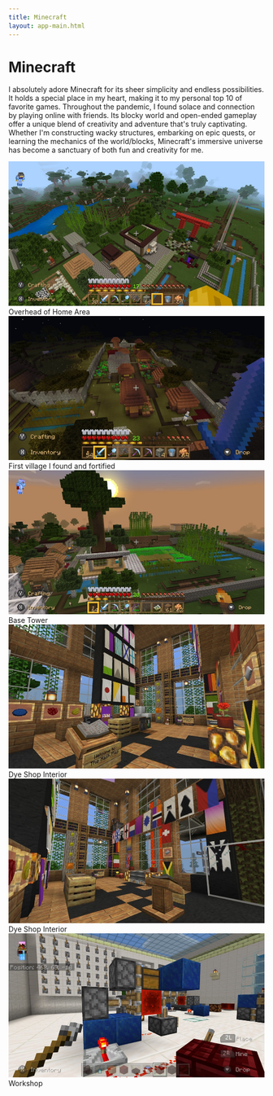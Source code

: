 ```yaml
---
title: Minecraft
layout: app-main.html
---
```


<h1>Minecraft</h1>

<p class='intro'>
	I absolutely adore Minecraft for its sheer simplicity and endless possibilities. It holds a special place in my heart, making it to my personal top 10 of favorite games. Throughout the pandemic, I found solace and connection by playing online with friends. Its blocky world and open-ended gameplay offer a unique blend of creativity and adventure that's truly captivating. Whether I'm constructing wacky structures, embarking on epic quests, or learning the mechanics of the world/blocks, Minecraft's immersive universe has become a sanctuary of both fun and creativity for me.
</p>

<picture>
	<source srcset='/images/gaming/minecraft/2020-02-22 17-10-04@3x.webp 3x' type='image/webp' media='(min-width: 1200px)'>
	<img src='/images/gaming/minecraft/2020-02-22 17-10-04.jpg' srcset='/images/gaming/minecraft/2020-02-22 17-10-04@2x.jpg 2x' alt='Overhead of Home Area'>
	<figcaption class='caption'>Overhead of Home Area</figcaption>
</picture>

<picture>
	<source srcset='/images/gaming/minecraft/2020-02-26 22-26-26@3x.webp 3x' type='image/webp' media='(min-width: 1200px)'>
	<img src='/images/gaming/minecraft/2020-02-26 22-26-26.jpg' srcset='/images/gaming/minecraft/2020-02-26 22-26-26@2x.jpg 2x' alt='First village I found and fortified'>
	<figcaption class='caption'>First village I found and fortified</figcaption>
</picture>

<picture>
	<source srcset='/images/gaming/minecraft/2020-02-29 09-57-04@3x.webp 3x' type='image/webp' media='(min-width: 1200px)'>
	<img src='/images/gaming/minecraft/2020-02-29 09-57-04.jpg' srcset='/images/gaming/minecraft/2020-02-29 09-57-04@2x.jpg 2x' alt='Base Tower'>
	<figcaption class='caption'>Base Tower</figcaption>
</picture>

<picture>
	<source srcset='/images/gaming/minecraft/2020-05-04 00-12-28@3x.webp 3x' type='image/webp' media='(min-width: 1200px)'>
	<img src='/images/gaming/minecraft/2020-05-04 00-12-28.jpg' srcset='/images/gaming/minecraft/2020-05-04 00-12-28@2x.jpg 2x' alt='Dye Shop Interior'>
	<figcaption class='caption'>Dye Shop Interior</figcaption>
</picture>

<picture>
	<source srcset='/images/gaming/minecraft/2020-05-04 00-13-36@3x.webp 3x' type='image/webp' media='(min-width: 1200px)'>
	<img src='/images/gaming/minecraft/2020-05-04 00-13-36.jpg' srcset='/images/gaming/minecraft/2020-05-04 00-13-36@2x.jpg 2x' alt='Dye Shop Interior'>
	<figcaption class='caption'>Dye Shop Interior</figcaption>
</picture>

<picture>
	<source srcset='/images/gaming/minecraft/2020-06-30 22-48-41@3x.webp 3x' type='image/webp' media='(min-width: 1200px)'>
	<img src='/images/gaming/minecraft/2020-06-30 22-48-41.jpg' srcset='/images/gaming/minecraft/2020-06-30 22-48-41@2x.jpg 2x' alt='Workshop'>
	<figcaption class='caption'>Workshop</figcaption>
</picture>


